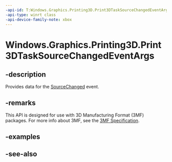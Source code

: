 ```yaml
---
-api-id: T:Windows.Graphics.Printing3D.Print3DTaskSourceChangedEventArgs
-api-type: winrt class
-api-device-family-note: xbox
---
```


<!-- Class syntax.
public class Print3DTaskSourceChangedEventArgs : Windows.Graphics.Printing3D.IPrint3DTaskSourceChangedEventArgs
-->

# Windows.Graphics.Printing3D.Print3DTaskSourceChangedEventArgs

## -description
Provides data for the [SourceChanged](print3dtask_sourcechanged.md) event.

## -remarks
This API is designed for use with 3D Manufacturing Format (3MF) packages. For more info about 3MF, see the [3MF Specification](https://3mf.io/spec/).

## -examples

## -see-also
